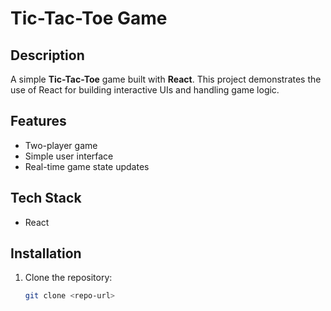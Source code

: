 # Tic-Tac-Toe Game

## Description
A simple **Tic-Tac-Toe** game built with **React**. This project demonstrates the use of React for building interactive UIs and handling game logic.

## Features
- Two-player game
- Simple user interface
- Real-time game state updates

## Tech Stack
- React

## Installation
1. Clone the repository:
   ```bash
   git clone <repo-url>
